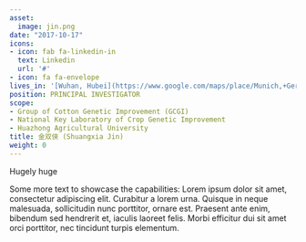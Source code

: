 ```yaml
---
asset:
  image: jin.png
date: "2017-10-17"
icons:
- icon: fab fa-linkedin-in
  text: Linkedin
  url: '#'
- icon: fa fa-envelope
lives_in: '[Wuhan, Hubei](https://www.google.com/maps/place/Munich,+Germany/)'
position: PRINCIPAL INVESTIGATOR
scope:
- Group of Cotton Genetic Improvement (GCGI)
- National Key Laboratory of Crop Genetic Improvement
- Huazhong Agricultural University
title: 金双侠 (Shuangxia Jin)
weight: 0
---
```


Hugely huge

Some more text to showcase the capabilities:
Lorem ipsum dolor sit amet, consectetur adipiscing elit.
Curabitur a lorem urna.
Quisque in neque malesuada, sollicitudin nunc porttitor, ornare est.
Praesent ante enim, bibendum sed hendrerit et, iaculis laoreet felis.
Morbi efficitur dui sit amet orci porttitor, nec tincidunt turpis elementum.
